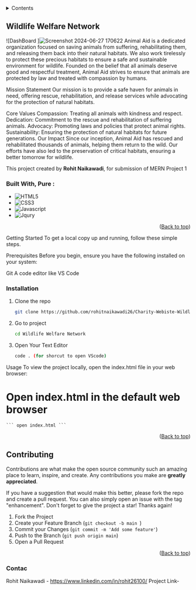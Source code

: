 <!-- TABLE OF CONTENTS -->
<details>
  <summary>Contents</summary>
  <ol>
    <li><a href="#about-the-project">About The Project</a>
      <ul>
        <li><a href="#mission-statement">Mission Statement</a></li>
        <li><a href="#core-values">Core Values</a></li>
        <li><a href="#impact">Our Impact</a></li>
      </ul>
    </li>
    <li><a href="#getting-started">Getting Started</a>
      <ul>
        <li><a href="#prerequisites">Prerequisites</a></li>
        <li><a href="#installation">Installation</a></li>
        <li><a href="#usage">Usage</a></li>
      </ul>
    </li>
    <li><a href="#contributing">Contributing</a>
      <ul>
        <li><a href="#how-to-contribute">How to Contribute</a></li>
        <li><a href="#code-of-conduct">Code of Conduct</a></li>
      </ul>
    </li>
    <li><a href="#roadmap">Roadmap</a></li>
    <li><a href="#license">License</a></li>
    <li><a href="#contact">Contact</a></li>
    <li><a href="#acknowledgements">Acknowledgements</a></li>
  </ol>
</details>

<!-- ABOUT THE PROJECT -->
## Wildlife Welfare Network

![DashBoard ]![Screenshot 2024-06-27 170622](https://github.com/rohitnaikawadi26/Charity-Webiste-ildlife-Welfare-Network-/assets/130615127/2b63f465-88a2-4f2d-8529-b6247ff281a6)
Animal Aid is a dedicated organization focused on saving animals from suffering, rehabilitating them, and releasing them back into their natural habitats. We also work tirelessly to protect these precious habitats to ensure a safe and sustainable environment for wildlife. Founded on the belief that all animals deserve good and respectful treatment, Animal Aid strives to ensure that animals are protected by law and treated with compassion by humans.

Mission Statement
Our mission is to provide a safe haven for animals in need, offering rescue, rehabilitation, and release services while advocating for the protection of natural habitats.

Core Values
Compassion: Treating all animals with kindness and respect.
Dedication: Commitment to the rescue and rehabilitation of suffering animals.
Advocacy: Promoting laws and policies that protect animal rights.
Sustainability: Ensuring the protection of natural habitats for future generations.
Our Impact
Since our inception, Animal Aid has rescued and rehabilitated thousands of animals, helping them return to the wild. Our efforts have also led to the preservation of critical habitats, ensuring a better tomorrow for wildlife.

This project created by <b>Rohit Naikawadi</b>, for submission of MERN Project 1


### Built With, Pure :
* ![HTML5](https://img.shields.io/badge/HTML5-red?style=for-the-badge&logo=HTML5&logoColor=white)
* ![CSS3](https://img.shields.io/badge/CSS3-blue?style=for-the-badge&logo=CSS3&logoColor=white)
* ![Javascript](https://img.shields.io/badge/Javascript-yellow?style=for-the-badge&logo=javascript&logoColor=white)
* ![Jqury](https://img.shields.io/badge/Jqury-blue?style=for-the-badge&logo=jquery&logoColor=white)
<p align="right">(<a href="#readme-top">Back to top</a>)</p>



<!-- GETTING STARTED -->
Getting Started
To get a local copy up and running, follow these simple steps.

Prerequisites
Before you begin, ensure you have the following installed on your system:

Git
A code editor like VS Code

### Installation

1. Clone the repo
   ```sh
   git clone https://github.com/rohitnaikawadi26/Charity-Webiste-Wildlife-Welfare-Network.git
   ```
2. Go to project
   ```sh
   cd Wildlife Welfare Network
   ```
3. Open Your Text Editor
   ```sh
   code . (for shorcut to open VScode)
   ```

Usage
To view the project locally, open the index.html file in your web browser:

# Open index.html in the default web browser
    ``` open index.html ```
 
<p align="right">(<a href="#readme-top">Back to top</a>)</p>

<!-- CONTRIBUTING -->
## Contributing

Contributions are what make the open source community such an amazing place to learn, inspire, and create. Any contributions you make are **greatly appreciated**.

If you have a suggestion that would make this better, please fork the repo and create a pull request. You can also simply open an issue with the tag "enhancement".
Don't forget to give the project a star! Thanks again!

1. Fork the Project
2. Create your Feature Branch (`git checkout -b main `)
3. Commit your Changes (`git commit -m 'Add some feature'`)
4. Push to the Branch (`git push origin main`)
5. Open a Pull Request

<p align="right">(<a href="#readme-top">Back to top</a>)</p>

### Contac 
Rohit Naikawadi -  https://www.linkedin.com/in/rohit26100/
Project Link-
